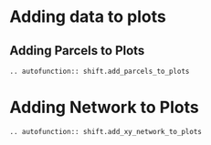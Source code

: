 # Adding data to plots


## Adding Parcels to Plots
```{eval-rst}
.. autofunction:: shift.add_parcels_to_plots
```

# Adding Network to Plots

```{eval-rst}
.. autofunction:: shift.add_xy_network_to_plots
```